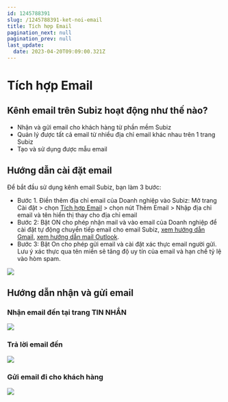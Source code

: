 ```yaml
---
id: 1245788391
slug: /1245788391-ket-noi-email
title: Tích hợp Email
pagination_next: null
pagination_prev: null
last_update:
  date: 2023-04-20T09:09:00.321Z
---
```


# Tích hợp Email

## Kênh email trên Subiz hoạt động như thế nào?




- Nhận và gửi email cho khách hàng từ phần mềm Subiz
- Quản lý được tất cả email từ nhiều địa chỉ email khác nhau trên 1 trang Subiz
- Tạo và sử dụng được mẫu email
## Hướng dẫn cài đặt email 


Để bắt đầu sử dụng kênh email Subiz, bạn làm 3 bước:

- Bước 1. Điền thêm địa chỉ email của Doanh nghiệp vào Subiz: Mở trang Cài đặt > chọn [Tích hợp Email](https://app.subiz.com.vn/settings/email) > chọn nút Thêm Email > Nhập địa chỉ email và tên hiển thị thay cho địa chỉ email
- Bước 2: Bật ON cho phép nhận mail và vào email của Doanh nghiệp để cài đặt tự động chuyển tiếp email cho email Subiz, [xem hướng dẫn Gmail](https://support.google.com/mail/answer/10957?hl=vi#zippy=%2Cb%E1%BA%ADt-ho%E1%BA%B7c-t%E1%BA%AFt-t%C3%ADnh-n%C4%83ng-t%E1%BB%B1-%C4%91%E1%BB%99ng-chuy%E1%BB%83n-ti%E1%BA%BFp), [xem hướng dẫn mail Outlook](https://support.microsoft.com/en-us/office/turn-on-automatic-forwarding-in-outlook-7f2670a1-7fff-4475-8a3c-5822d63b0c8e).
- Bước 3: Bật On cho phép gửi email và cài đặt xác thực email người gửi. Lưu ý xác thực qua tên miền sẽ tăng độ uy tín của email và hạn chế tỷ lệ vào hòm spam.




![](https://vcdn.subiz-cdn.com/file/firsxzdcrbvqxofztibm_acpxkgumifuoofoosble)

## Hướng dẫn nhận và gửi email 

### Nhận email đến tại trang TIN NHẮN



![](https://vcdn.subiz-cdn.com/file/firsxzdculowygvjdvhb_acpxkgumifuoofoosble)





### Trả lời email đến



![](https://vcdn.subiz-cdn.com/file/firsxzdcyemvqtwmhzkn_acpxkgumifuoofoosble)

### Gửi email đi cho khách hàng



![](https://vcdn.subiz-cdn.com/file/firsxzddbtadlmpddocw_acpxkgumifuoofoosble)